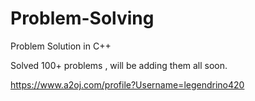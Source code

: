 # Problem-Solving
Problem Solution in C++

Solved 100+ problems , will be adding them all soon.

https://www.a2oj.com/profile?Username=legendrino420
